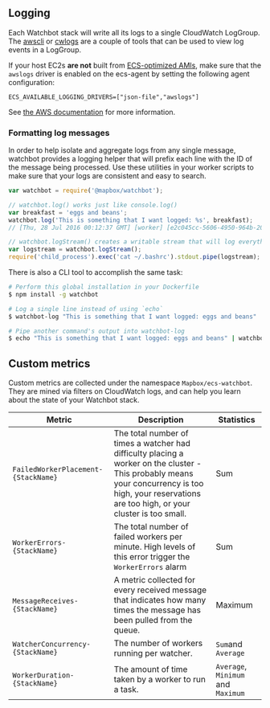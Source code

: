 ## Logging

Each Watchbot stack will write all its logs to a single CloudWatch LogGroup. The [awscli](http://docs.aws.amazon.com/cli/latest/reference/logs/index.html) or [cwlogs](https://github.com/mapbox/cwlogs) are a couple of tools that can be used to view log events in a LogGroup.

If your host EC2s **are not** built from [ECS-optimized AMIs](http://docs.aws.amazon.com/AmazonECS/latest/developerguide/ecs-optimized_AMI.html), make sure that the `awslogs` driver is enabled on the ecs-agent by setting the following agent configuration:

```
ECS_AVAILABLE_LOGGING_DRIVERS=["json-file","awslogs"]
```

See [the AWS documentation](http://docs.aws.amazon.com/AmazonECS/latest/developerguide/using_awslogs.html) for more information.

### Formatting log messages

In order to help isolate and aggregate logs from any single message, watchbot provides a logging helper that will prefix each line with the ID of the message being processed. Use these utilities in your worker scripts to make sure that your logs are consistent and easy to search.

```js
var watchbot = require('@mapbox/watchbot');

// watchbot.log() works just like console.log()
var breakfast = 'eggs and beans';
watchbot.log('This is something that I want logged: %s', breakfast);
// [Thu, 28 Jul 2016 00:12:37 GMT] [worker] [e2c045cc-5606-4950-964b-20877900bccb] This is something that I want logged: eggs and beans

// watchbot.logStream() creates a writable stream that will log everything with watchbot.log
var logstream = watchbot.logStream();
require('child_process').exec('cat ~/.bashrc').stdout.pipe(logstream);
```

There is also a CLI tool to accomplish the same task:

```bash
# Perform this global installation in your Dockerfile
$ npm install -g watchbot

# Log a single line instead of using `echo`
$ watchbot-log "This is something that I want logged: eggs and beans"

# Pipe another command's output into watchbot-log
$ echo "This is something that I want logged: eggs and beans" | watchbot-log
```

## Custom metrics

Custom metrics are collected under the namespace `Mapbox/ecs-watchbot`. They are mined via filters on CloudWatch logs, and can help you learn about the state of your Watchbot stack.

|Metric|Description|Statistics
|---|---|---|
|`FailedWorkerPlacement-{StackName}`|The total number of times a watcher had difficulty placing a worker on the cluster - This probably means your concurrency is too high, your reservations are too high, or your cluster is too small.|Sum|
|`WorkerErrors-{StackName}`|The total number of failed workers per minute. High levels of this error trigger the `WorkerErrors` alarm|Sum|
|`MessageReceives-{StackName}`|A metric collected for every received message that indicates how many times the message has been pulled from the queue.|Maximum|
|`WatcherConcurrency-{StackName}`|The number of workers running per watcher.|`Sum`and `Average`|
|`WorkerDuration-{StackName}`|The amount of time taken by a worker to run a task.|`Average`, `Minimum` and `Maximum`|

